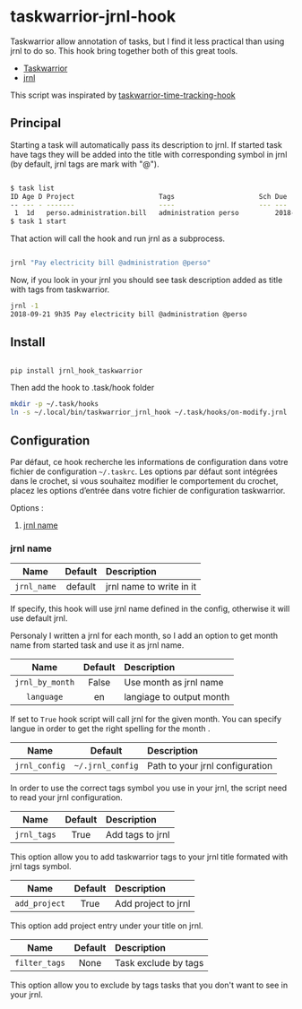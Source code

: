 # taskwarrior-jrnl-hook

Taskwarrior allow annotation of tasks, but I find it less practical than using jrnl to do so. This hook bring together both of this great tools.

* [Taskwarrior](https://taskwarrior.org)
* [jrnl](http://jrnl.sh)

This script was inspirated by [taskwarrior-time-tracking-hook](https://github.com/kostajh/taskwarrior-time-tracking-hook)

## Principal

Starting a task will automatically pass its description to jrnl. If started task have tags they will be added into the title with corresponding symbol in jrnl (by default, jrnl tags are mark with "@").

```sh

$ task list
ID Age D Project                     Tags                     Sch Due        Description                          Urg
-- --- - -------                     ----                     --- ---        ----------------------------------   ---
 1  1d   perso.administration.bill   administration perso         2018-09-21 Pay electricity bill                  14
$ task 1 start
```

That action will call the hook and run jrnl as a subprocess.

```sh

jrnl "Pay electricity bill @administration @perso"

```

Now, if you look in your jrnl you should see task description added as title with tags from taskwarrior.

```sh
jrnl -1
2018-09-21 9h35 Pay electricity bill @administration @perso
```

## Install

```sh

pip install jrnl_hook_taskwarrior

```

Then add the hook to .task/hook folder

```sh
mkdir -p ~/.task/hooks
ln -s ~/.local/bin/taskwarrior_jrnl_hook ~/.task/hooks/on-modify.jrnl

```

## Configuration

Par défaut, ce hook recherche les informations de configuration dans votre fichier de configuration `~/.taskrc`. Les options par défaut sont intégrées dans le crochet, si vous souhaitez modifier le comportement du crochet, placez les options d’entrée dans votre fichier de configuration taskwarrior.

Options :

1. [jrnl name](#jrnl_name)

### jrnl name
    
|Name|Default|Description|
|:--------:|:----------:|:------------------|
|`jrnl_name` | default | jrnl name to write in it|

If specify, this hook will use jrnl name defined in the config, otherwise it will use default jrnl. 

Personaly I written a jrnl for each month, so I add an option to get month name from started task and use it as jrnl name.

|Name|Default|Description|
|:--------:|:----------:|:------------------|
|`jrnl_by_month` | False | Use month as jrnl name|
|`language` | en | langiage to output month |

If set to `True` hook script will call jrnl for the given month. You can specify langue in order to get the right spelling for the month .

|Name|Default|Description|
|:--------:|:----------:|:------------------|
|`jrnl_config` | `~/.jrnl_config` | Path to your jrnl configuration|

In order to use the correct tags symbol you use in your jrnl, the script need to read your jrnl configuration.

|Name|Default|Description|
|:--------:|:----------:|:------------------|
|`jrnl_tags` | True | Add tags to jrnl|

This option allow you to add taskwarrior tags to your jrnl title formated with jrnl tags symbol.

|Name|Default|Description|
|:--------:|:----------:|:------------------|
|`add_project` | True | Add project to jrnl|

This option add project entry under your title on jrnl.

|Name|Default|Description|
|:--------:|:----------:|:------------------|
|`filter_tags` | None | Task exclude by tags|

This option allow you to exclude by tags tasks that you don't want to see in your jrnl.




